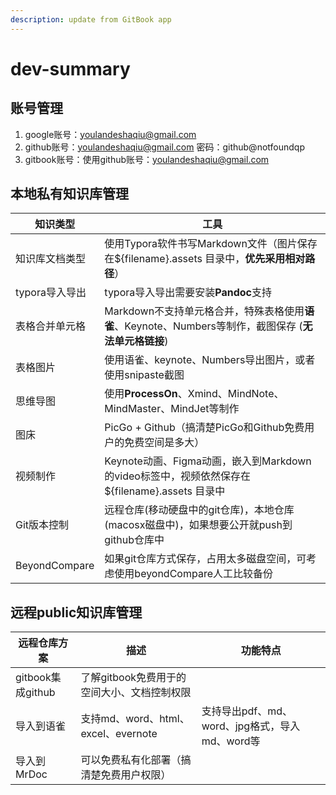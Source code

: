 ```yaml
---
description: update from GitBook app
---
```


# dev-summary

## 账号管理

1. google账号：youlandeshaqiu@gmail.com
2. github账号：youlandeshaqiu@gmail.com 密码：github@notfoundqp
3. gitbook账号：使用github账号：youlandeshaqiu@gmail.com

## 本地私有知识库管理

| 知识类型          | 工具                                                                   |
| ------------- | -------------------------------------------------------------------- |
| 知识库文档类型       | 使用Typora软件书写Markdown文件（图片保存在${filename}.assets 目录中，**优先采用相对路径**）     |
| typora导入导出    | typora导入导出需要安装**Pandoc**支持                                           |
| 表格合并单元格       | Markdown不支持单元格合并，特殊表格使用**语雀**、Keynote、Numbers等制作，截图保存 (**无法单元格链接**)  |
| 表格图片          | 使用语雀、keynote、Numbers导出图片，或者使用snipaste截图                              |
| 思维导图          | 使用**ProcessOn**、Xmind、MindNote、MindMaster、MindJet等制作                 |
| 图床            | PicGo + Github（搞清楚PicGo和Github免费用户的免费空间是多大）                          |
| 视频制作          | Keynote动画、Figma动画，嵌入到Markdown的video标签中，视频依然保存在${filename}.assets 目录中 |
| Git版本控制       | 远程仓库(移动硬盘中的git仓库)，本地仓库(macosx磁盘中)，如果想要公开就push到github仓库中              |
| BeyondCompare | 如果git仓库方式保存，占用太多磁盘空间，可考虑使用beyondCompare人工比较备份                        |

## 远程public知识库管理

| 远程仓库方案          | 描述                            | 功能特点                             |
| --------------- | ----------------------------- | -------------------------------- |
| gitbook集成github | 了解gitbook免费用于的空间大小、文档控制权限     |                                  |
| 导入到语雀           | 支持md、word、html、excel、evernote | 支持导出pdf、md、word、jpg格式，导入md、word等 |
| 导入到MrDoc        | 可以免费私有化部署（搞清楚免费用户权限）          |                                  |
